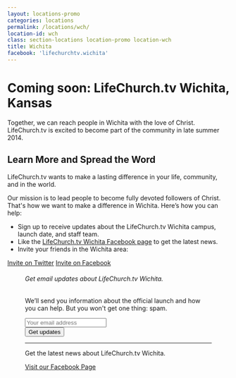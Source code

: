 ```yaml
---
layout: locations-promo
categories: locations
permalink: /locations/wch/
location-id: wch
class: section-locations location-promo location-wch
title: Wichita
facebook: 'lifechurchtv.wichita'
---
```


  <div class="hero-inner">
  <div class="hero-copy">
  <h1>Coming soon: LifeChurch.tv Wichita, Kansas</h1>
  <p>Together, we can reach people in Wichita with the love of Christ.<br />LifeChurch.tv is excited to become part of the community in late summer 2014.</p>
  </div>
  </div>
</section>

<div class="group">
<div class="container">
<section class="article-with-figure">
  <article>
  <h2>Learn More and Spread the Word</h2> 

  <p>LifeChurch.tv wants to make a lasting difference in your life, community, and in the world.<p>
  <p>Our mission is to lead people to become fully devoted followers of Christ. That's how we want to make a difference in Wichita. Here’s how you can help:</p>

  <ul class="default">
  <li>Sign up to receive updates about the LifeChurch.tv Wichita campus, launch date, and staff team.</li>
  <li>Like the <a href="http://www.facebook.com/{{ page.facebook }}">LifeChurch.tv Wichita Facebook page</a> to get the latest news.</li>
  <li>Invite your friends in the Wichita area:</li>
  </ul>

  <a onclick="return popitup('http://twitter.com/home/?status=LifeChurch.tv is coming to Wichita, Kansas! Get more info at lifechurch.tv/wichita');ga('send', 'event', 'Locations', 'Click', 'Wichita Share Twitter')" href="http://twitter.com/home/?status=LifeChurch.tv is coming to Wichita, Kansas! Get more info at lifechurch.tv/wichita" target="_blank" class="action"><i class="icon-social-twitter"></i> Invite on Twitter</a>
   <a onclick="return popitup('http://www.facebook.com/sharer.php?app_id=567912296616576&amp;sdk=joey&amp;u=http%3A%2F%2Fwww.lifechurch.tv/locations/wch');ga('send', 'event', 'Locations', 'Click', 'Wichita Share Facebook')" href="http://www.facebook.com/sharer.php?app_id=567912296616576&amp;sdk=joey&amp;u=http%3A%2F%2Fwww.lifechurch.tv/locations/wch" target="_blank" class="action"><i class="icon-social-facebook"></i> Invite on Facebook</a>
  </article>

  <figure>
  <div class="panel">
  <h6>Get email updates about LifeChurch.tv Wichita.</h6>
  <p>We’ll send you information about the official launch and how you can help. But you won't get one thing: spam.</p>

  <!-- Begin MailChimp Signup Form -->
  <div id="mc_embed_signup">
  <form action="http://lifechurch.us8.list-manage.com/subscribe/post?u=b3c2f9fbc0f40f32a4499f197&amp;id=54ae25fb12" method="post" id="mc-embedded-subscribe-form" name="mc-embedded-subscribe-form" class="validate" target="_blank" novalidate>
  <div class="mc-field-group">
  <input type="email" value="" name="EMAIL" class="required email" id="mce-EMAIL" placeholder="Your email address">
  </div>
  <div id="mce-responses" class="clear">
  <div class="response" id="mce-error-response" style="display:none"></div>
  <div class="response" id="mce-success-response" style="display:none"></div>
  </div>    <!-- real people should not fill this in and expect good things - do not remove this or risk form bot signups-->
  <div style="position: absolute; left: -5000px;"><input type="text" name="b_b3c2f9fbc0f40f32a4499f197_54ae25fb12" tabindex="-1" value=""></div>
  <div class="clear"><input type="submit" value="Get updates" name="subscribe" id="mc-embedded-subscribe" class="button large expand" onclick="ga('send', 'event', 'Locations', 'Click', 'Wichita Email');"></div>
  </form>
  </div>
  <!--End mc_embed_signup-->

  <hr />
  <p>Get the latest news about LifeChurch.tv Wichita.</p>
  <a class="button large expand" href="http://www.facebook.com/{{ page.facebook }}" onclick="ga('send', 'event', 'Locations', 'Click', 'Wichita Facebook Page');">Visit our Facebook Page </a>
  </div>
  </figure>
</section>
</div>
</div>

<script language="javascript" type="text/javascript">
  function popitup(url) {
    newwindow=window.open(url,'name','height=300,width=550');
    if (window.focus) {newwindow.focus()}
    return false;
  }
</script>
